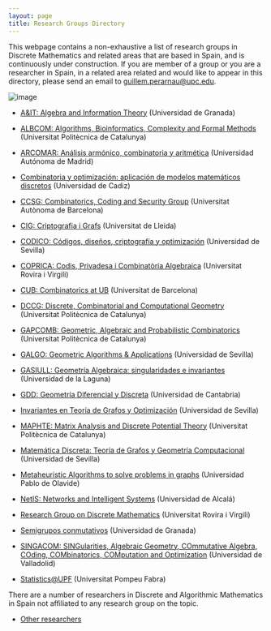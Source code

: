 ```yaml
---
layout: page
title: Research Groups Directory
---
```


This webpage contains a non-exhaustive a list of research groups in Discrete Mathematics and related areas that are based in Spain, and is continuously under construction. If you are member of a group or you are a researcher in Spain, in a related area related and would like to appear in this directory, please send an email to guillem.perarnau@upc.edu.


![image](/mapa_DAM.png)





- [A&IT: Algebra and Information Theory](/directory-groups/fqm-379) (Universidad de Granada)

- [ALBCOM: Algorithms, Bioinformatics, Complexity and Formal Methods](/directory-groups/albcom) (Universitat Politècnica de Catalunya)

- [ARCOMAR: Análisis armónico, combinatoria y aritmética](/directory-groups/arcomar) (Universidad Autónoma de Madrid)

- [Combinatoria y optimización: aplicación de modelos matemáticos discretos](/directory-groups/fqm-371)  (Universidad de Cadiz)

- [CCSG: Combinatorics, Coding and Security Group](/directory-groups/ccsg) (Universitat Autònoma de Barcelona)

- [CIG: Criptografia i Grafs](/directory-groups/cig) (Universitat de Lleida)

- [CODICO: Códigos, diseños, criptografía y optimización](/directory-groups/fqm-016)  (Universidad de Sevilla)

- [COPRICA: Codis, Privadesa i Combinatòria Algebraica](/directory-groups/coprica) (Universitat Rovira i Virgili)

- [CUB: Combinatorics at UB](/directory-groups/cub) (Universitat de Barcelona)

- [DCCG: Discrete, Combinatorial and Computational Geometry](/directory-groups/dccg) (Universitat Politècnica de Catalunya)

- [GAPCOMB: Geometric, Algebraic and Probabilistic Combinatorics](/directory-groups/gapcomb) (Universitat Politècnica de Catalunya)

- [GALGO: Geometric Algorithms & Applications](/directory-groups/galgo) (Universidad de Sevilla)

- [GASIULL: Geometría Algebraica: singularidades e invariantes](/directory-groups/gasiull) (Universidad de la Laguna)

- [GDD: Geometría Diferencial y Discreta](/directory-groups/gdd) (Universidad de Cantabria)

- [Invariantes en Teoría de Grafos y Optimización](/directory-groups/fqm-240) (Universidad de Sevilla)

- [MAPHTE: Matrix Analysis and Discrete Potential Theory](/directory-groups/maphte) (Universitat Politècnica de Catalunya)

- [Matemática Discreta: Teoría de Grafos y Geometría Computacional](/directory-groups/fqm-164)  (Universidad de Sevilla)

- [Metaheuristic Algorithms to solve problems in graphs](/directory-groups/maspg) (Universidad Pablo de Olavide)

- [NetIS: Networks and Intelligent Systems](/directory-groups/netis) (Universidad de Alcalá)

- [Research Group on Discrete Mathematics](/directory-groups/rgdm) (Universitat Rovira i Virgili)

- [Semigrupos conmutativos](/directory-groups/fqm-343) (Universidad de Granada)

- [SINGACOM: SINGularities, Algebraic Geometry, COmmutative Algebra, COding, COMbinatorics, COMputation and Optimization](/directory-groups/singacom) (Universidad de Valladolid)

- [Statistics@UPF](/directory-groups/stats-upf) (Universitat Pompeu Fabra)

There are a number of researchers in Discrete and Algorithmic Mathematics in Spain not affiliated to any research group on the topic.

- [Other researchers](/directory-groups/other)
